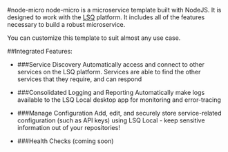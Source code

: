 #node-micro
node-micro is a microservice template built with NodeJS. It is designed to work with the [LSQ] platform. It includes all of the features necessary to build a robust microservice. 

You can customize this template to suit almost any use case.

##Integrated Features:

- ###Service Discovery
Automatically access and connect to other services on the LSQ platform. Services are able to find the other services that they require, and can respond 

- ###Consolidated Logging and Reporting
Automatically make logs available to the LSQ Local desktop app for monitoring and error-tracing

- ###Manage Configuration
Add, edit, and securely store service-related configuration (such as API keys) using LSQ Local - keep sensitive information out of your repositories!

- ###Health Checks (coming soon)
 
 [LSQ]: https://lsq.io
